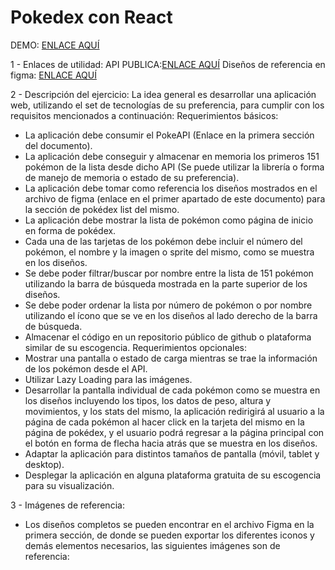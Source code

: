 # Pokedex con React
DEMO: [ENLACE AQUÍ]((https://pokedex.cuspry.com/)) 

1 - Enlaces de utilidad:
API PUBLICA:[ENLACE AQUÍ](https://pokeapi.co/)
Diseños de referencia en figma: [ENLACE AQUÍ](https://www.figma.com/file/ZwdLvJdXTHzN4rbOjwwpza/Pok%C3%A9dex-(Community)?type=design&node-id=0-1&mode=design&t=kwl0XiPdqxMUXNOd-0)

2 - Descripción del ejercicio:
La idea general es desarrollar una aplicación web, utilizando el set de tecnologías de su
preferencia, para cumplir con los requisitos mencionados a continuación:
Requerimientos básicos:
- La aplicación debe consumir el PokeAPI (Enlace en la primera sección del documento).
- La aplicación debe conseguir y almacenar en memoria los primeros 151 pokémon de la
lista desde dicho API (Se puede utilizar la librería o forma de manejo de memoria o
estado de su preferencia).
- La aplicación debe tomar como referencia los diseños mostrados en el archivo de figma
(enlace en el primer apartado de este documento) para la sección de pokédex list del
mismo.
- La aplicación debe mostrar la lista de pokémon como página de inicio en forma de
pokédex.
- Cada una de las tarjetas de los pokémon debe incluir el número del pokémon, el
nombre y la imagen o sprite del mismo, como se muestra en los diseños.
- Se debe poder filtrar/buscar por nombre entre la lista de 151 pokémon utilizando la
barra de búsqueda mostrada en la parte superior de los diseños.
- Se debe poder ordenar la lista por número de pokémon o por nombre utilizando el ícono
que se ve en los diseños al lado derecho de la barra de búsqueda.
- Almacenar el código en un repositorio público de github o plataforma similar de su
escogencia.
Requerimientos opcionales:
- Mostrar una pantalla o estado de carga mientras se trae la información de los pokémon
desde el API.
- Utilizar Lazy Loading para las imágenes.
- Desarrollar la pantalla individual de cada pokémon como se muestra en los diseños
incluyendo los tipos, los datos de peso, altura y movimientos, y los stats del mismo, la
aplicación redirigirá al usuario a la página de cada pokémon al hacer click en la tarjeta
del mismo en la página de pokédex, y el usuario podrá regresar a la página principal
con el botón en forma de flecha hacia atrás que se muestra en los diseños.
- Adaptar la aplicación para distintos tamaños de pantalla (móvil, tablet y desktop).
- Desplegar la aplicación en alguna plataforma gratuita de su escogencia para su
visualización.

3 - Imágenes de referencia:
- Los diseños completos se pueden encontrar en el archivo Figma en la primera sección,
de donde se pueden exportar los diferentes iconos y demás elementos necesarios, las
siguientes imágenes son de referencia:

